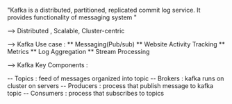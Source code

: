 
"Kafka is a distributed, partitioned, replicated commit log service. It provides functionality of messaging system  "

--> Distributed , Scalable, Cluster-centric

--> Kafka Use case :
** Messaging(Pub/sub)
** Website Activity Tracking
** Metrics
** Log Aggregation
** Stream Processing

--> Kafka Key Components :

-- Topics : feed of messages organized into topic 
-- Brokers : kafka runs on cluster on servers
-- Producers : process that publish message to kafka topic
-- Consumers : process that subscribes to topics 